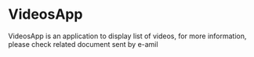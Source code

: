 # VideosApp

VideosApp is an application to display list of videos, for more information, please check related document sent by e-amil
